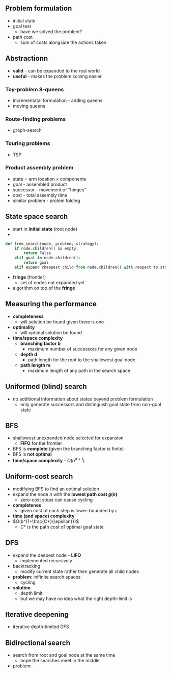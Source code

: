 ## Problem formulation
- initial state
- goal test
    - have we solved the problem?
- path cost
    - sum of costs alongside the actions taken

## Abstractionn
- **valid** - can be expanded to the real world
- **useful** - makes the problem solving easier


### Toy-problem 8-queens
- incrementatal formulation - adding queens
- moving queens

### Route-finding problems
- graph-search

### Touring problems
- TSP

### Product assembly problem
- state = $\text{arm location} \times \text{components}$
- goal - assembled product
- successor - movement of "hinges"
- cost - total assembly time
- similar problem - protein folding

## State space search
- start in **initial state** (root node)
- 

```python
def tree_search(node, problem, strategy):
    if node.children() is empty:
        return False
    elif goal in node.children():
        return goal
    elif expand cheapest child from node.children() with respect to strategy.
```

- **fringe** (frontier)
    - set of nodes not expanded yet
- algorithm on top of the **fringe**

## Measuring the performance
- **completeness**
     - will solution be found given there is one
- **optimality**
    - will optimal solution be found
- **time/space complexity**
    - **branching factor b**
        - maximum number of successors for any given node
    - **depth d**
        - path length for the root to the shallowest goal node
    - **path length m**
        - maximum length of any path in the search space

## Uniformed (blind) search
- no additional information about states beyond problem formulation
    - only generate successors and distinguish goal state from non-goal state

## BFS
- shallowest unexpanded node selected for expansion
    - **FIFO** for the frontier
- BFS is **complete** (given the branching factor is finite)
- BFS is **not optimal**
- **time/space complexity** - $O(b^{d+1})$

## Uniform-cost search
- modifying BFS to find an optimal solution
- expand the node $n$ with the **lowest path cost $g(n)$**
    - zero-cost steps can cause cycling
- **completenes**
    - given cost of each step is lower-bounded by $\epsilon$
- **time (and space) complexity**
- $O(b^{1+\frac{C*}{\epsilon}})$
    - $C*$ is the path cost of optimal goal state

## DFS
- expand the deepest node - **LIFO**
    - implemented recursively
- backtracking
    - modify current state rather then generate all child nodes
- **problem**: inifinite search spaces
    - cycling
- **solution**
    - depth limit
    - but we may have no idea what the right depth-limit is

## Iterative deepening
- iterative depth-limited DFS

## Bidirectional search
- search from root and goal node at the same time
    - hope the searches meet in the middle
- problem: 
